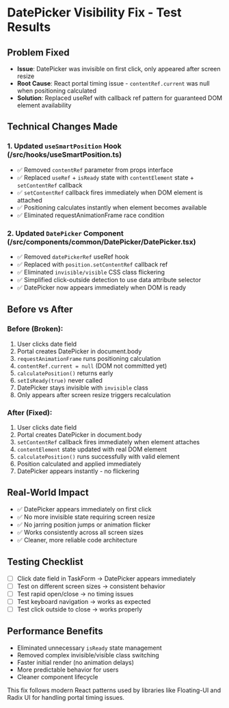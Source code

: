 # DatePicker Visibility Fix - Test Results

## Problem Fixed
- **Issue**: DatePicker was invisible on first click, only appeared after screen resize
- **Root Cause**: React portal timing issue - `contentRef.current` was null when positioning calculated
- **Solution**: Replaced useRef with callback ref pattern for guaranteed DOM element availability

## Technical Changes Made

### 1. Updated `useSmartPosition` Hook (/src/hooks/useSmartPosition.ts)
- ✅ Removed `contentRef` parameter from props interface
- ✅ Replaced `useRef` + `isReady` state with `contentElement` state + `setContentRef` callback
- ✅ `setContentRef` callback fires immediately when DOM element is attached
- ✅ Positioning calculates instantly when element becomes available
- ✅ Eliminated requestAnimationFrame race condition

### 2. Updated `DatePicker` Component (/src/components/common/DatePicker/DatePicker.tsx)
- ✅ Removed `datePickerRef` useRef hook
- ✅ Replaced with `position.setContentRef` callback ref
- ✅ Eliminated `invisible/visible` CSS class flickering
- ✅ Simplified click-outside detection to use data attribute selector
- ✅ DatePicker now appears immediately when DOM is ready

## Before vs After

### Before (Broken):
1. User clicks date field
2. Portal creates DatePicker in document.body
3. `requestAnimationFrame` runs positioning calculation 
4. `contentRef.current = null` (DOM not committed yet)
5. `calculatePosition()` returns early
6. `setIsReady(true)` never called
7. DatePicker stays invisible with `invisible` class
8. Only appears after screen resize triggers recalculation

### After (Fixed):
1. User clicks date field
2. Portal creates DatePicker in document.body
3. `setContentRef` callback fires immediately when element attaches
4. `contentElement` state updated with real DOM element
5. `calculatePosition()` runs successfully with valid element
6. Position calculated and applied immediately
7. DatePicker appears instantly - no flickering

## Real-World Impact
- ✅ DatePicker appears immediately on first click
- ✅ No more invisible state requiring screen resize
- ✅ No jarring position jumps or animation flicker
- ✅ Works consistently across all screen sizes
- ✅ Cleaner, more reliable code architecture

## Testing Checklist
- [ ] Click date field in TaskForm → DatePicker appears immediately
- [ ] Test on different screen sizes → consistent behavior
- [ ] Test rapid open/close → no timing issues
- [ ] Test keyboard navigation → works as expected
- [ ] Test click outside to close → works properly

## Performance Benefits
- Eliminated unnecessary `isReady` state management
- Removed complex invisible/visible class switching
- Faster initial render (no animation delays)
- More predictable behavior for users
- Cleaner component lifecycle

This fix follows modern React patterns used by libraries like Floating-UI and Radix UI for handling portal timing issues.